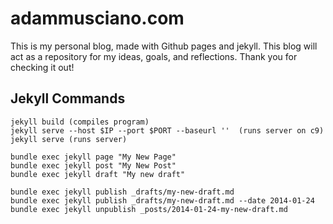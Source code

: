 # adammusciano.com #

This is my personal blog, made with Github pages and jekyll. This blog will act as a repository for my ideas, goals, and reflections. Thank you for checking it out!


## Jekyll Commands ##

```
jekyll build (compiles program)
jekyll serve --host $IP --port $PORT --baseurl ''  (runs server on c9)
jekyll serve (runs server)

bundle exec jekyll page "My New Page"
bundle exec jekyll post "My New Post"
bundle exec jekyll draft "My new draft"

bundle exec jekyll publish _drafts/my-new-draft.md
bundle exec jekyll publish _drafts/my-new-draft.md --date 2014-01-24
bundle exec jekyll unpublish _posts/2014-01-24-my-new-draft.md
```



